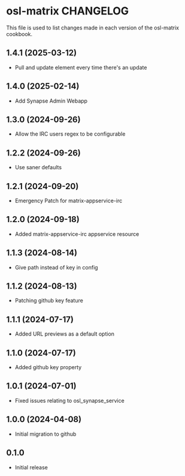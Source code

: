 # osl-matrix CHANGELOG

This file is used to list changes made in each version of the osl-matrix cookbook.

1.4.1 (2025-03-12)
------------------
- Pull and update element every time there's an update

1.4.0 (2025-02-14)
------------------
- Add Synapse Admin Webapp

1.3.0 (2024-09-26)
------------------
- Allow the IRC users regex to be configurable

1.2.2 (2024-09-26)
------------------
- Use saner defaults

1.2.1 (2024-09-20)
------------------
- Emergency Patch for matrix-appservice-irc

1.2.0 (2024-09-18)
------------------
- Added matrix-appservice-irc appservice resource

1.1.3 (2024-08-14)
------------------
- Give path instead of key in config

1.1.2 (2024-08-13)
------------------
- Patching github key feature

1.1.1 (2024-07-17)
------------------
- Added URL previews as a default option

1.1.0 (2024-07-17)
------------------
- Added github key property

1.0.1 (2024-07-01)
------------------
- Fixed issues relating to osl_synapse_service

1.0.0 (2024-04-08)
------------------
- Initial migration to github

## 0.1.0

- Initial release
